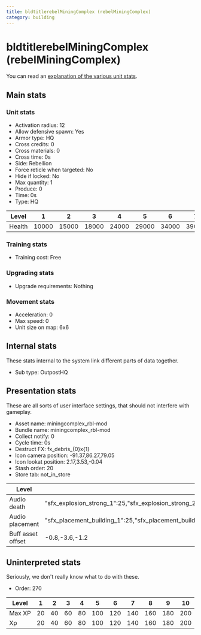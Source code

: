 ```yaml
---
title: bldtitlerebelMiningComplex (rebelMiningComplex)
category: building
---
```


# bldtitlerebelMiningComplex (rebelMiningComplex)

You can read an [explanation  of the various unit stats](unitexplained.md).

## Main stats

### Unit stats

  * Activation radius: 12
  * Allow defensive spawn: Yes
  * Armor type: HQ
  * Cross credits: 0
  * Cross materials: 0
  * Cross time: 0s
  * Side: Rebellion
  * Force reticle when targeted: No
  * Hide if locked: No
  * Max quantity: 1
  * Produce: 0
  * Time: 0s
  * Type: HQ

|Level |1    |2    |3    |4    |5    |6    |7    |8    |9    |10   |
|------|-----|-----|-----|-----|-----|-----|-----|-----|-----|-----|
|Health|10000|15000|18000|24000|29000|34000|39000|44000|49000|54000|


### Training stats

  * Training cost: Free

### Upgrading stats

  * Upgrade requirements: Nothing

### Movement stats

  * Acceleration: 0
  * Max speed: 0
  * Unit size on map: 6x6

## Internal stats

These stats internal to the system link different parts of data together.

  * Sub type: OutpostHQ

## Presentation stats

These are all sorts of user interface settings, that should not interfere with gameplay.

  * Asset name: miningcomplex_rbl-mod
  * Bundle name: miningcomplex_rbl-mod
  * Collect notify: 0
  * Cycle time: 0s
  * Destruct FX: fx_debris_{0}x{1}
  * Icon camera position: -91.37,86.27,79.05
  * Icon lookat position: 2.17,3.53,-0.04
  * Stash order: 20
  * Store tab: not_in_store

|Level            |1                                                                                                                      |2                                                                                                                      |3                                                                                                                      |4                                                                                                                      |5                                                                                                                      |6                                                                                                                       |7                                                                                                                       |8                                                                                                                       |9                                                                                                                       |10                                                                                                                      |
|-----------------|-----------------------------------------------------------------------------------------------------------------------|-----------------------------------------------------------------------------------------------------------------------|-----------------------------------------------------------------------------------------------------------------------|-----------------------------------------------------------------------------------------------------------------------|-----------------------------------------------------------------------------------------------------------------------|------------------------------------------------------------------------------------------------------------------------|------------------------------------------------------------------------------------------------------------------------|------------------------------------------------------------------------------------------------------------------------|------------------------------------------------------------------------------------------------------------------------|------------------------------------------------------------------------------------------------------------------------|
|Audio death      |"sfx_explosion_strong_1":25,"sfx_explosion_strong_2":25,"sfx_explosion_strong_3":25,"sfx_explosion_strong_4":95        |"sfx_explosion_strong_1":25,"sfx_explosion_strong_2":25,"sfx_explosion_strong_3":25,"sfx_explosion_strong_4":96        |"sfx_explosion_strong_1":25,"sfx_explosion_strong_2":25,"sfx_explosion_strong_3":25,"sfx_explosion_strong_4":97        |"sfx_explosion_strong_1":25,"sfx_explosion_strong_2":25,"sfx_explosion_strong_3":25,"sfx_explosion_strong_4":98        |"sfx_explosion_strong_1":25,"sfx_explosion_strong_2":25,"sfx_explosion_strong_3":25,"sfx_explosion_strong_4":99        |"sfx_explosion_strong_1":25,"sfx_explosion_strong_2":25,"sfx_explosion_strong_3":25,"sfx_explosion_strong_4":100        |"sfx_explosion_strong_1":25,"sfx_explosion_strong_2":25,"sfx_explosion_strong_3":25,"sfx_explosion_strong_4":101        |"sfx_explosion_strong_1":25,"sfx_explosion_strong_2":25,"sfx_explosion_strong_3":25,"sfx_explosion_strong_4":102        |"sfx_explosion_strong_1":25,"sfx_explosion_strong_2":25,"sfx_explosion_strong_3":25,"sfx_explosion_strong_4":103        |"sfx_explosion_strong_1":25,"sfx_explosion_strong_2":25,"sfx_explosion_strong_3":25,"sfx_explosion_strong_4":104        |
|Audio placement  |"sfx_placement_building_1":25,"sfx_placement_building_2":25,"sfx_placement_building_3":25,"sfx_placement_building_4":95|"sfx_placement_building_1":25,"sfx_placement_building_2":25,"sfx_placement_building_3":25,"sfx_placement_building_4":96|"sfx_placement_building_1":25,"sfx_placement_building_2":25,"sfx_placement_building_3":25,"sfx_placement_building_4":97|"sfx_placement_building_1":25,"sfx_placement_building_2":25,"sfx_placement_building_3":25,"sfx_placement_building_4":98|"sfx_placement_building_1":25,"sfx_placement_building_2":25,"sfx_placement_building_3":25,"sfx_placement_building_4":99|"sfx_placement_building_1":25,"sfx_placement_building_2":25,"sfx_placement_building_3":25,"sfx_placement_building_4":100|"sfx_placement_building_1":25,"sfx_placement_building_2":25,"sfx_placement_building_3":25,"sfx_placement_building_4":101|"sfx_placement_building_1":25,"sfx_placement_building_2":25,"sfx_placement_building_3":25,"sfx_placement_building_4":102|"sfx_placement_building_1":25,"sfx_placement_building_2":25,"sfx_placement_building_3":25,"sfx_placement_building_4":103|"sfx_placement_building_1":25,"sfx_placement_building_2":25,"sfx_placement_building_3":25,"sfx_placement_building_4":104|
|Buff asset offset|-0.8,-3.6,-1.2                                                                                                         |-0.8,-3.6,-1.2                                                                                                         |-0.8,-3.6,-1.2                                                                                                         |-1,-3.6,-1.6                                                                                                           |-1.6,-2.4,-1.6                                                                                                         |-1.6,-2.4,-1.6                                                                                                          |-2,-2.2,-2                                                                                                              |-2.6,-1.8,-2.6                                                                                                          |-2.6,-1.8,-2.6                                                                                                          |-2.6,-1.8,-2.6                                                                                                          |


## Uninterpreted stats

Seriously, we don't really know what to do with these.

  * Order: 270

|Level |1 |2 |3 |4 |5  |6  |7  |8  |9  |10 |
|------|--|--|--|--|---|---|---|---|---|---|
|Max XP|20|40|60|80|100|120|140|160|180|200|
|Xp    |20|40|60|80|100|120|140|160|180|200|


